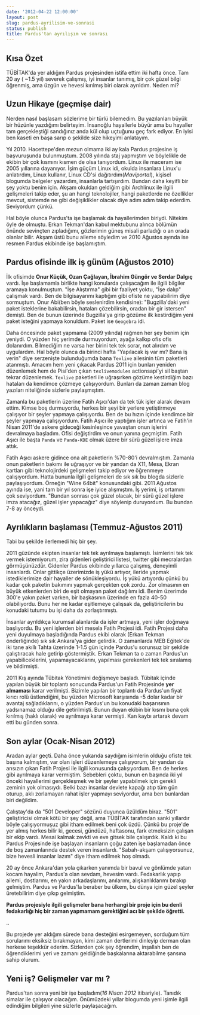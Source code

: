 ```yaml
---
date: '2012-04-22 12:00:00'
layout: post
slug: pardus-ayrilisim-ve-sonrasi
status: publish
title: Pardus'tan ayrılışım ve sonrası
---
```



Kısa Özet
---------
TÜBİTAK'da yer aldığım Pardus projesinden istifa ettim iki hafta önce. Tam 20 ay ( ~1.5 yıl) severek çalışmış, iyi insanlar tanımış, bir çok güzel bilgi öğrenmiş, ama üzgün ve hevesi kırılmış biri olarak ayrıldım. Neden mi?


Uzun Hikaye (geçmişe dair)
--------------------------
Nerden nasıl başlasam sözlerime bir türlü bilemedim. Bu yazılanları büyük bir hüzünle yazdığımı belirteyim. İnsanoğlu hayallerle büyür ama bu hayaller tam gerçekleştiği sandığınız anda kül olup uçtuğunu geç fark ediyor.  En iyisi ben  kaseti en başa sarıp o şekilde size hikeyimi anlatayım.

Yıl 2010. Hacettepe'den mezun olmama iki ay kala Pardus projesine iş başvuruşunda bulunmuştum. 2008 yılında staj yapmıştım ve böylelikle de ekibin bir çok kısmını kısmen de olsa tanıyordum. Linux ile maceram ise 2005 yıllarına dayanıyor. İşim güçüm Linux idi, okulda insanlara Linux'u anlatırdım, Linux kullanır, Linux CD'si dağıtırdım(_Maviportal_), kişisel blogumda belgeler yazardım, insanlarla tartışırdım. Bundan daha keyifli bir şey yoktu benim için. Akşam okuldan geldiğim gibi Archlinux ile ilgili gelişmeleri takip eder, şu an hangi teknolojiler, hangi paketlerde ne özellikler mevcut, sistemde ne gibi değişiklikler olacak diye adım adım takip ederdim. Seviyordum çünkü.

Hal böyle olunca Pardus'ta işe başlamak da hayallerimden biriydi. Nitekim öyle de olmuştu. Erkan Tekman'dan kabul mektubunu alınca bölümün önünde sevinçten zıpladığımı, gözlerimin güneş misali parladığı o an orada olanlar bilir. Akşam üstü bunu aileme söyledim ve 2010 Ağustos ayında ise resmen Pardus ekibinde işe başlamıştım.

Pardus ofisinde ilk iş günüm (Ağustos 2010)
-------------------------------------------
İlk ofisimde **Onur Küçük, Ozan Çağlayan, İbrahim Güngör ve Serdar Dalgıç** vardı.  İşe başlamamla birlikte hangi konularda çalışacağım ile ilgili bilgiler aramaya konulmuştum. "İşe Alıştırma" gibi bir faaliyet yoktu, "İşe dalıp" çalışmak vardı. Ben de bilgisayarımı kaptığım gibi ofiste ne yapabilirim diye sormuştum.  Onur Abi(ben böyle seslenirdim kendisine): "Bugzilla'daki yeni paket isteklerine bakabilirsin, hataları çözebilirsin, oradan bir gir istersen" demişti. Ben de bunun üzerinde Bugzilla'ya girip gözüme ilk kestirdiğim yeni paket isteğini yapmaya konuldum.  Paket ise `Geogebra` idi.

Daha öncesinde paket yapmama (2009 yılında) rağmen her şey benim için yeniydi. O yüzden hiç yerimde durmuyordum, ayağa kalkıp ofis ofis dolanırdım. Bilmediğim ne varsa her birini tek tek sorar, not alırdım ve uygulardım. Hal böyle olunca da birinci hafta "Yapılacak iş var mı? Bana iş verin" diye serzenişte bulunduğumda bana `Texlive` ailesinin tüm paketleri atanmıştı. Amacım hem yeni çıkacak Pardus 2011 için bunları yeniden düzenlemek hem de Pisi'den çıkan `texlivemodules` actionsapi'yi sil baştan tekrar düzenlemek. `Texlive` paketleri ile uğraşırken gözüme kestirdiğim bazı hataları da kendimce çözmeye çalışıyordum. Bunları da zaman zaman blog yazıları niteliğinde sizlerle paylaşmıştım.

Zamanla bu paketlerin üzerine Fatih Aşıcı'dan da tek tük işler alarak devam ettim. Kimse boş durmuyordu, herkes bir şeyi bir yerlere yetiştirmeye çalışıyor bir şeyler yapmaya çalışıyordu. Ben de bu hızın içinde kendimce bir şeyler yapmaya çalışıyordum. Fatih Aşıcı ile yaptığım işler artınca ve Fatih'in Nisan 2011'de askere gideceği kesinleşince yavaştan onun işlerini devralmaya başladım.  Ofisi değiştirdim ve onun yanına geçmiştim. Fatih Aşıcı ile başta `Panda` ve `Panda-KDE` olmak üzere bir sürü güzel işlere imza attık.

Fatih Aşıcı askere gidince ona ait paketlerin %70-80'i devralmıştım. Zamanla onun paketlerin bakımı ile uğraşıyor ve bir yandan da X11, Mesa, Ekran kartları gibi teknolojirdeki gelişmeleri takip ediyor ve öğrenmeye çalışıyordum. Hatta bununla ilgili gelişmeleri de sık sık bu blogda sizlerle paylaşıyordum. Örneğin "Wine 64bit" konusundaki gibi. 2011 Ağustos ayında ise, yani tam bir yıl sonra işe iyice alışmıştım. İş yerimi, iş ortamını çok seviyordum. "Bundan sonrası çok güzel olacak, bir sürü güzel işlere imza atacağız, güzel işler yapacağız" diye söylenip duruyordum. Bu bundan 7-8 ay önceydi.

Ayrılıkların başlaması (Temmuz-Ağustos 2011)
--------------------------------------------
Tabi bu şekilde ilerlemedi hiç bir şey.

2011 güzünde ekipten insanlar tek tek ayrılmaya başlamıştı. İsimlerini tek tek vermek istemiyorum, zira gidenleri geliştirici listesi, twitter gibi mecralardan görmüşünüzdür. Gidenler Pardus ekibinde yıllarca çalışmış, deneyimli insanlardı. Onlar gittikçe üzerimizde iş yükü artıyor, ileride yapmak istediklerimize dair hayaller de sönükleşiyordu. İş yükü artıyordu çünkü bu kadar çok paketin bakımını yapmak gerçekten çok zordu. Zor olmasının en büyük etkenlerden biri de eşit olmayan paket dağılımı idi. Benim üzerimde 300'e yakın paket varken, bir başkasının üzerinde en fazla 40-50 olabiliyordu. Bunu her ne kadar eşitlemeye çalışsak da, geliştiricilerin bu konudaki tutumu bu işi daha da zorlaştırmıştı.

İnsanlar ayrıldıkça kurumsal alanlarda da işler artmaya, yeni işler doğmaya başlıyordu. Bu yeni işlerden biri mesela Fatih Projesi idi. Fatih Projesi daha yeni duyulmaya başladığında Pardus ekibi olarak (Erkan Tekman önderliğinde) sık sık Ankara'ya gider gelirdik. O zamanlarda MEB Eğitek'de iki tane akıllı Tahta üzerinde 1-1.5 gün içinde Pardus'u sorunsuz bir şekilde çalıştıracak hale getirip göstermiştik. Erkan Tekman ta o zaman Pardus'un yapabiliceklerini, yapamayacaklarını, yapılması gerekenleri tek tek sıralamış ve bildirmişti.

2011 Kış ayında Tübitak Yönetimini değişmeye başladı. Tübitak içinde yapılan büyük bir toplantı sonucunda Pardus'un Fatih Projesinde **yer almaması** karar verilmişti. Bizimle yapılan bir toplantı da Pardus'un fiyat kırıcı rolü üstlendiğini, bu yüzden Microsoft karşısında -5 dolar kadar bir avantaj sağladıklarını, o yüzden Pardus'un bu konudaki başarısının yadsınamaz olduğu dile getirilmişti. Bunun duyan ekibin bir kısmı buna çok kırılmış (haklı olarak) ve ayrılmaya karar vermişti. Kan kaybı artarak devam etti bu günden sonra.


Son aylar (Ocak-Nisan 2012)
---------------------------
Aradan aylar geçti. Daha önce yukarıda saydığım isimlerin olduğu ofiste tek başına kalmıştım, var olan işleri düzenlemeye çalışıyorum, bir yandan da ansızın çıkan Fatih Projesi ile ilgili konusunda çalışıyordum. Ben de herkes gibi ayrılmaya karar vermiştim. Sebebleri çoktu, bunun en başında iki yıl önceki hayallerimi gerçekleşmek ve bir şeyler yapabilmek için gerekli zeminin yok olmasıydı. Belki bazı insanlar devlete kapağı atıp tüm gün oturup, aklı zorlamayan rahat işler yapmayı seviyordur, ama ben bunlardan biri değildim. 

Çalıştay'da da "501 Developer" sözünü duyunca üzüldüm biraz. "501" geliştiricisi olmak kötü bir şey değil, ama TÜBİTAK tarafından sanki yıllardır böyle çalışıyormuşuz gibi itham edilmek beni çok üzdü. Çünkü bu proje'de yer almış herkes bilir ki, gecesi, gündüzü, haftasonu, fark etmeksizin çalışan bir ekip vardı. Mesai kalmak zevkti ve eve gitsek bile çalışırdık. Kaldı ki bu Pardus Projesinde işe başlayan insanların çoğu zaten işe başlamadan önce de boş zamanlarında destek veren insanlardı. "Sabah-akşam çalışıyorsunuz, bize hevesli insanlar lazım" diye itham edilmek hoş olmadı.

20 ay önce Ankara'dan yola çıkarken yanımda bir bavul ve gönlümde yatan kocam hayalim, Pardus'a olan sevdam, hevesim vardı. Fedakarlık yapıp  ailemi, dostlarımı, en yakın arkadaşlarımı, anılarımı, alışkanlıklarımı bırakıp gelmiştim. Pardus ve Pardus'la beraber bu ülkem, bu dünya için güzel şeyler üretebilirim diye çıkıp gelmiştim. 

**Pardus projesiyle ilgili gelişmeler bana herhangi bir proje için bu denli fedakarlığı hiç bir zaman yapmamam gerektiğini acı bir şekilde öğretti.**

..

Bu projede yer aldığım sürede bana desteğini esirgemeyen, sorduğum tüm sorularımı eksiksiz bırakmayan, kimi zaman dertlerimi dinleyip derman olan herkese teşekkür ederim. Sizlerden çok şey öğrendim, inşallah ben de öğrendiklerimi yeri ve zamanı geldiğinde başkalarına aktarabilme şansına sahip olurum.



Yeni iş? Gelişmeler var mı ?
----------------------------

Pardus'tan sonra yeni bir işe başladım(_16 Nisan 2012_ itibariyle). Tanıdık simalar ile çalışıyor olacağım. Önümüzdeki yıllar blogumda yeni işimle ilgili edindiğim bilgileri yine sizlerle paylaşacağım.





